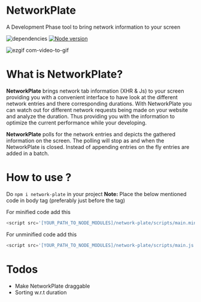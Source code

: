 # NetworkPlate
A Development Phase tool to bring network information to your screen

![dependencies](https://david-dm.org/kpulkit29/NetworkPlate.svg)
[![Node version](https://img.shields.io/node/v/network-plate.svg?style=flat)](http://nodejs.org/download/)

![ezgif com-video-to-gif](https://user-images.githubusercontent.com/20151526/67163415-2730ee80-f38c-11e9-99cd-fe6eb1e00599.gif)

# What is NetworkPlate?
**NetworkPlate** brings network tab information (XHR & Js) to your screen providing you with a convenient interface to have look at the different network entries and there corresponding durations. With NetworkPlate you can watch out for different network requests being made on your website and analyze the duration. Thus providing you with the information to optimize the current performance while your developing.

**NetworkPlate** polls for the network entries and depicts the gathered information on the screen. The polling will stop as and when the NetworkPlate is closed. Instead of appending entries on the fly entries are added in a batch.

# How to use ?

Do ``` npm i network-plate ``` in your project
**Note:** Place the below mentioned code in body tag (preferably just before the </body> tag)

For minified code add this
```javascript
<script src='[YOUR_PATH_TO_NODE_MODULES]/network-plate/scripts/main.min.js'></script>
```

For unminified code add this
```javascript
<script src='[YOUR_PATH_TO_NODE_MODULES]/network-plate/scripts/main.js'></script>
```

# Todos
  - Make NetworkPlate draggable
  - Sorting w.r.t duration

